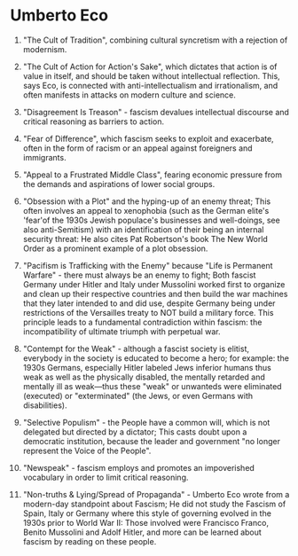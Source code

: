 # Umberto Eco

1. "The Cult of Tradition", combining cultural syncretism with a rejection of modernism.

1. "The Cult of Action for Action's Sake", which dictates that action is of value in itself, and should be taken without intellectual reflection. This, says Eco, is connected with anti-intellectualism and irrationalism, and often manifests in attacks on modern culture and science.

1. "Disagreement Is Treason" - fascism devalues intellectual discourse and critical reasoning as barriers to action.

1. "Fear of Difference", which fascism seeks to exploit and exacerbate, often in the form of racism or an appeal against foreigners and immigrants.

1. "Appeal to a Frustrated Middle Class", fearing economic pressure from the demands and aspirations of lower social groups.

1. "Obsession with a Plot" and the hyping-up of an enemy threat; This often involves an appeal to xenophobia (such as the German elite's 'fear'of the 1930s Jewish populace's businesses and well-doings, see also anti-Semitism) with an identification of their being an internal security threat: He also cites Pat Robertson's book The New World Order as a prominent example of a plot obsession.

1. "Pacifism is Trafficking with the Enemy" because "Life is Permanent Warfare" - there must always be an enemy to fight; Both fascist Germany under Hitler and Italy under Mussolini worked first to organize and clean up their respective countries and then build the war machines that they later intended to and did use, despite Germany being under restrictions of the Versailles treaty to NOT build a military force. This principle leads to a fundamental contradiction within fascism: the incompatibility of ultimate triumph with perpetual war.

1. "Contempt for the Weak" - although a fascist society is elitist, everybody in the society is educated to become a hero; for example: the 1930s Germans, especially Hitler labeled Jews inferior humans thus weak as well as the physically disabled, the mentally retarded and mentally ill as weak—thus these "weak" or unwanteds were eliminated (executed) or "exterminated" (the Jews, or even Germans with disabilities).

1. "Selective Populism" - the People have a common will, which is not delegated but directed by a dictator; This casts doubt upon a democratic institution, because the leader and government "no longer represent the Voice of the People".

1. "Newspeak" - fascism employs and promotes an impoverished vocabulary in order to limit critical reasoning.

1. "Non-truths & Lying/Spread of Propaganda" - Umberto Eco wrote from a modern-day standpoint about Fascism; He did not study the Fascism of Spain, Italy or Germany where this style of governing evolved in the 1930s prior to World War II: Those involved were Francisco Franco, Benito Mussolini and Adolf Hitler, and more can be learned about fascism by reading on these people.
